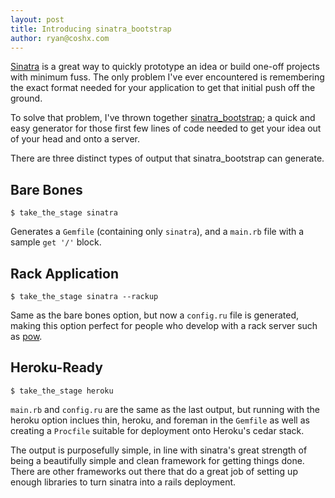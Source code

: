 ```yaml
---
layout: post
title: Introducing sinatra_bootstrap
author: ryan@coshx.com
---
```

[Sinatra](http://www.sinatrarb.com/) is a great way to quickly prototype
an idea or build one-off projects with minimum fuss. The only problem
I've ever encountered is remembering the exact format needed for your
application to get that initial push off the ground.

To solve that problem, I've thrown together [sinatra_bootstrap](https://github.com/rahearn/sinatra_bootstrap);
a quick and easy generator for those first few lines of code needed to get your idea out of your head and onto a
server.

There are three distinct types of output that sinatra_bootstrap can
generate.

Bare Bones
----------

    $ take_the_stage sinatra

Generates a `Gemfile` (containing only `sinatra`), and a `main.rb` file
with a sample `get '/'` block.

Rack Application
----------------

    $ take_the_stage sinatra --rackup

Same as the bare bones option, but now a `config.ru` file is generated,
making this option perfect for people who develop with a rack server
such as [pow](http://pow.cx).

Heroku-Ready
------------

    $ take_the_stage heroku

`main.rb` and `config.ru` are the same as the last output, but running
with the heroku option inclues thin, heroku, and foreman in the
`Gemfile` as well as creating a `Procfile` suitable for deployment onto
Heroku's cedar stack.

The output is purposefully simple, in line with sinatra's great strength
of being a beautifully simple and clean framework for getting things
done. There are other frameworks out there that do a great job of
setting up enough libraries to turn sinatra into a rails deployment.
